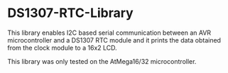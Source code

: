 # DS1307-RTC-Library
This library enables I2C based serial communication between an AVR microcontroller and a DS1307 RTC module and it prints the data obtained from the clock module to a 16x2 LCD.

This library was only tested on the AtMega16/32 microcontroller.
